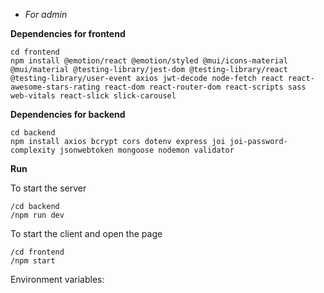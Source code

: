 * *For admin* 

**Dependencies for frontend**
```
cd frontend
npm install @emotion/react @emotion/styled @mui/icons-material @mui/material @testing-library/jest-dom @testing-library/react @testing-library/user-event axios jwt-decode node-fetch react react-awesome-stars-rating react-dom react-router-dom react-scripts sass web-vitals react-slick slick-carousel
```

**Dependencies for backend**
```
cd backend
npm install axios bcrypt cors dotenv express joi joi-password-complexity jsonwebtoken mongoose nodemon validator
```

**Run**

To start the server
```
/cd backend 
/npm run dev 
```

To start the client and open the page
```
/cd frontend
/npm start 
```

Environment variables:



